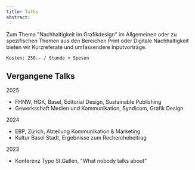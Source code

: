 ```yaml
---
title: Talks
abstract:
---
```


<script>
    import Div from '$lib/components/Div.svelte';
</script>

Zum Thema "Nachhaltigkeit im Grafikdesign" im Allgemeinen oder zu spezifischen Themen aus den Bereichen Print oder Digitale Nachhaltigkeit bieten wir Kurzreferate und umfassendere Inputvorträge.

<Div classes="bg-secondary-300 p-1 m-1 rounded-2xl">

    Kosten: 250.– / Stunde + Spesen

</Div>

## Vergangene Talks

2025

- FHNW, HGK, Basel, Editorial Design, Sustainable Publishing
- Gewerkschaft Medien und Kommunikation, Syndicom, Grafik Design

2024

- EBP, Zürich, Abteilung Kommunikation & Marketing
- Kultur Basel Stadt, Ergebnisse zum Recherchebeitrag

2023

- Konferenz Typo St.Gallen, "What nobody talks about"
